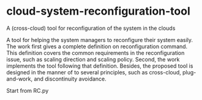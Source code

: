# cloud-system-reconfiguration-tool
A (cross-cloud) tool for reconfiguration of the system in the clouds

A tool for helping the system managers to reconfigure their system easily.
The work first gives a complete definition on reconfiguration command.
This definition covers the common requirements in the reconfiguration issue,
  such as scaling direction and scaling policy.
Second, the work implements the tool following that definition.
Besides, the proposed tool is designed in the manner of to several principles,
  such as cross-cloud, plug-and-work, and discontinuity avoidance.

Start from RC.py

